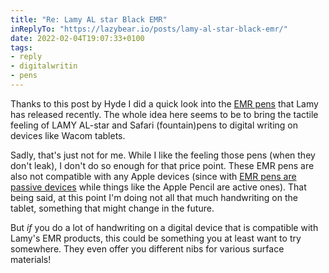 ```yaml
---
title: "Re: Lamy AL star Black EMR"
inReplyTo: "https://lazybear.io/posts/lamy-al-star-black-emr/"
date: 2022-02-04T19:07:33+0100
tags:
- reply
- digitalwritin
- pens
---
```

Thanks to this post by Hyde I did a quick look into the [EMR pens](https://www.lamy.com/en/emr/) that Lamy has released recently. The whole idea here seems to be to bring the tactile feeling of LAMY AL-star and Safari (fountain)pens to digital writing on devices like Wacom tablets.

Sadly, that's just not for me. While I like the feeling those pens (when they don't leak), I don't do so enough for that price point. These EMR pens are also not compatible with any Apple devices (since with [EMR pens are passive devices](https://www.reddit.com/r/Lamy/comments/k8ui5c/comment/gf1xezb/?utm_source=reddit&utm_medium=web2x&context=3) while things like the Apple Pencil are active ones). That being said, at this point I'm doing not all that much handwriting on the tablet, something that might change in the future.

But *if* you do a lot of handwriting on a digital device that is compatible with Lamy's EMR products, this could be something you at least want to try somewhere. They even offer you different nibs for various surface materials!
